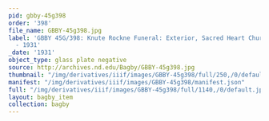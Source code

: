 ```yaml
---
pid: gbby-45g398
order: '398'
file_name: GBBY-45g398.jpg
label: 'GBBY 45G/398: Knute Rockne Funeral: Exterior, Sacred Heart Church Basilica
  - 1931'
_date: '1931'
object_type: glass plate negative
source: http://archives.nd.edu/Bagby/GBBY-45g398.jpg
thumbnail: "/img/derivatives/iiif/images/GBBY-45g398/full/250,/0/default.jpg"
manifest: "/img/derivatives/iiif/images/GBBY-45g398/manifest.json"
full: "/img/derivatives/iiif/images/GBBY-45g398/full/1140,/0/default.jpg"
layout: bagby_item
collection: bagby
---
```

